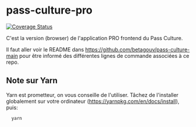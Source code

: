 # pass-culture-pro

[![Coverage Status](https://coveralls.io/repos/github/betagouv/pass-culture-pro/badge.svg?branch=master)](https://coveralls.io/github/betagouv/pass-culture-pro?branch=master)

C'est la version (browser) de l'application PRO frontend du Pass Culture.

Il faut aller voir le README dans https://github.com/betagouv/pass-culture-main
pour être informé des différentes lignes de commande associées à ce repo.

## Note sur Yarn

Yarn est prometteur, on vous conseille de l'utiliser. Tâchez de l'installer globalement sur votre ordinateur (https://yarnpkg.com/en/docs/install), puis:
```bash
  yarn
```
